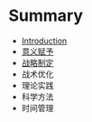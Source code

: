 # Summary

* [Introduction](README.md)
* [意义赋予](chapter1.md)
* [战略制定](second-chapter.md)
* 战术优化
* 理论实践
* 科学方法
* 时间管理

